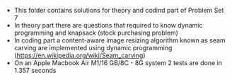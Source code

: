 - This folder contains solutions for theory and codind part of Problem Set 7
- In theory part there are questions that required to know dynamic programming and knapsack (stock purchasing problem)
- In coding part a content-aware image resizing algorithm known as seam carving are implemented using dynamic programming (https://en.wikipedia.org/wiki/Seam_carving)
- On an Apple Macbook Air M1/16 GB/8C - 8G system 2 tests are done in 1.357 seconds
